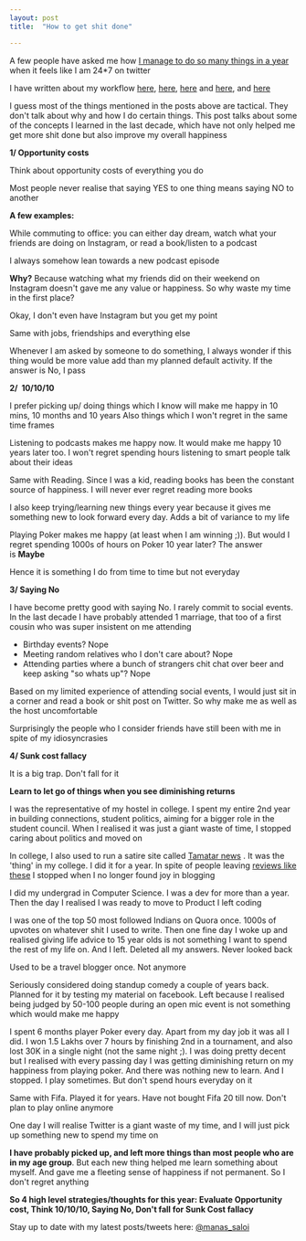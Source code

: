 ```yaml
---
layout: post
title:  "How to get shit done"

---
```


A few people have asked me how [I manage to do so many things in a year](https://manassaloi.com/2019/11/01/personal-OKRs-update.html) when it feels like I am 24*7 on twitter 

I have written about my workflow [here](https://manassaloi.com/2016/01/14/11-habits-change-life.html), [here](https://manassaloi.com/2019/03/05/55-books-read.html), [here](https://manassaloi.com/2019/03/08/how-to-learn.html) and [here](https://manassaloi.com/2019/11/24/build-measure-learn.html), and [here](https://manassaloi.com/2019/03/07/macro-micro-learning.html)

I guess most of the things mentioned in the posts above are tactical. They don't talk about why and how I do certain things. This post talks about some of the concepts I learned in the last decade, which have not only helped me get more shit done but also improve my overall happiness

**1/ Opportunity costs**

Think about opportunity costs of everything you do

Most people never realise that saying YES to one thing means saying NO to another

**A few examples:**

While commuting to office: you can either day dream, watch what your friends are doing on Instagram, or read a book/listen to a podcast

I always somehow lean towards a new podcast episode

**Why?** Because watching what my friends did on their weekend on Instagram doesn't gave me any value or happiness. So why waste my time in the first place?

Okay, I don't even have Instagram but you get my point

Same with jobs, friendships and everything else 

Whenever I am asked by someone to do something, I always wonder if this thing would be more value add than my planned default activity. If the answer is No, I pass

**2/  10/10/10**  

I prefer picking up/ doing things which I know will make me happy in 10 mins, 10 months and 10 years
Also things which I won't regret in the same time frames

Listening to podcasts makes me happy now. It would make me happy 10 years later too. I won't regret spending hours listening to smart people talk about their ideas

Same with Reading. Since I was a kid, reading books has been the constant source of happiness. I will never ever regret reading more books

I also keep trying/learning new things every year because it gives me something new to look forward every day. Adds a bit of variance to my life

Playing Poker makes me happy (at least when I am winning ;)). But would I regret spending 1000s of hours on Poker 10 year later? The answer is **Maybe**

Hence it is something I do from time to time but not everyday

**3/ Saying No**

I have become pretty good with saying No. I rarely commit to social events. In the last decade I have probably attended 1 marriage, that too of a first cousin who was super insistent on me attending

- Birthday events? Nope
- Meeting random relatives who I don't care about? Nope
- Attending parties where a bunch of strangers chit chat over beer and keep asking "so whats up"? Nope


Based on my limited experience of attending social events, I would just sit in a corner and read a book or shit post on Twitter. So why make me as well as the host uncomfortable

Surprisingly the people who I consider friends have still been with me in spite of my idiosyncrasies

**4/ Sunk cost fallacy**

It is a big trap. Don't fall for it

**Learn to let go of things when you see diminishing returns**

I was the representative of my hostel in college. I spent my entire 2nd year in building connections, student politics, aiming for a bigger role in the student council. When I realised it was just a giant waste of time, I stopped caring about politics and moved on

In college, I also used to run a satire site called [Tamatar news](http://tamatarnews.blogspot.com/2011/09/shocking-news-gajalaxmi-anda-stall-wins.html#comment-form) . It was the 'thing' in my college. I did it for a year. In spite of people leaving [reviews like these](http://tamatarnews.blogspot.com/2011/09/shocking-news-gajalaxmi-anda-stall-wins.html?showComment=1315850507806#c2391655012539473911) I stopped when I no longer found joy in blogging

I did my undergrad in Computer Science. I was a dev for more than a year. Then the day I realised I was ready to move to Product I left coding 

I was one of the top 50 most followed Indians on Quora once. 1000s of upvotes on whatever shit I used to write. Then one fine day I woke up and realised giving life advice to 15 year olds is not something I want to spend the rest of my life on. And I left. Deleted all my answers. Never looked back

Used to be a travel blogger once. Not anymore

Seriously considered doing standup comedy a couple of years back. Planned for it by testing my material on facebook. Left because I realised being judged by 50-100 people during an open mic event is not something which would make me happy 

I spent 6 months player Poker every day. Apart from my day job it was all I did. I won 1.5 Lakhs over 7 hours by finishing 2nd in a tournament, and also lost 30K in a single night (not the same night ;). I was doing pretty decent but I realised with every passing day I was getting diminishing return on my happiness from playing poker. And there was nothing new to learn. And I stopped. I play sometimes. But don't spend hours everyday on it

Same with Fifa. Played it for years. Have not bought Fifa 20 till now. Don't plan to play online anymore

One day I will realise Twitter is a giant waste of my time, and I will just pick up something new to spend my time on

**I have probably picked up, and left more things than most people who are in my age group**. But each new thing helped me learn something about myself. And gave me a fleeting sense of happiness if not permanent. So I don't regret anything


**So 4 high level strategies/thoughts for this year: Evaluate Opportunity cost, Think 10/10/10, Saying No, Don't fall for Sunk Cost fallacy**


Stay up to date with my latest posts/tweets here: [@manas_saloi](http://twitter.com/manas_saloi)
